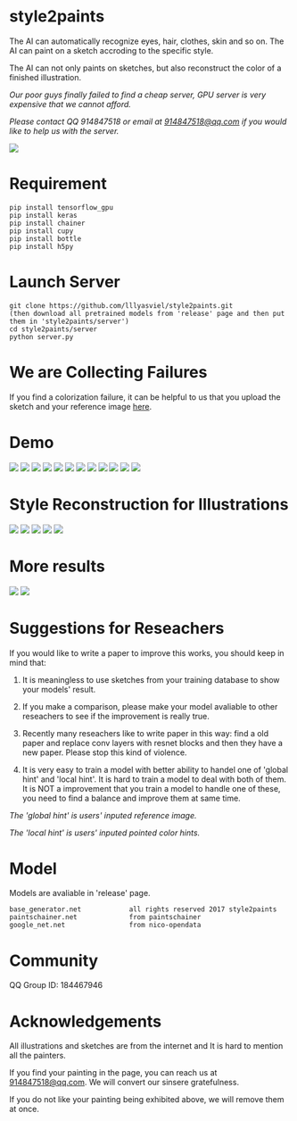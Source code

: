 # style2paints

The AI can automatically recognize eyes, hair, clothes, skin and so on. The AI can paint on a sketch accroding to the specific style.

The AI can not only paints on sketches, but also reconstruct the color of a finished illustration.

*Our poor guys finally failed to find a cheap server, GPU server is very expensive that we cannot afford.*

*Please contact QQ 914847518 or email at 914847518@qq.com if you would like to help us with the server.*

<img src="https://raw.githubusercontent.com/lllyasviel/style2paints/master/images/web.png"/>

# Requirement

    pip install tensorflow_gpu
    pip install keras
    pip install chainer
    pip install cupy
    pip install bottle
    pip install h5py

# Launch Server

    git clone https://github.com/lllyasviel/style2paints.git
    (then download all pretrained models from 'release' page and then put them in 'style2paints/server')
    cd style2paints/server
    python server.py

# We are Collecting Failures

If you find a colorization failure, it can be helpful to us that you upload the sketch and your reference image [here](https://github.com/lllyasviel/style2paints/issues/7).

# Demo

<img src="https://raw.githubusercontent.com/lllyasviel/style2paints/master/images/1.jpg"/>

<img src="https://raw.githubusercontent.com/lllyasviel/style2paints/master/images/2.jpg"/>

<img src="https://raw.githubusercontent.com/lllyasviel/style2paints/master/images/3.jpg"/>

<img src="https://raw.githubusercontent.com/lllyasviel/style2paints/master/images/4.jpg"/>

<img src="https://raw.githubusercontent.com/lllyasviel/style2paints/master/images/5.jpg"/>

<img src="https://raw.githubusercontent.com/lllyasviel/style2paints/master/images/6.jpg"/>

<img src="https://raw.githubusercontent.com/lllyasviel/style2paints/master/images/7.jpg"/>

<img src="https://raw.githubusercontent.com/lllyasviel/style2paints/master/images/8.jpg"/>

<img src="https://raw.githubusercontent.com/lllyasviel/style2paints/master/images/9.jpg"/>

<img src="https://raw.githubusercontent.com/lllyasviel/style2paints/master/images/10.jpg"/>

<img src="https://raw.githubusercontent.com/lllyasviel/style2paints/master/images/11.jpg"/>

<img src="https://raw.githubusercontent.com/lllyasviel/style2paints/master/images/12.jpg"/>

# Style Reconstruction for Illustrations

<img src="https://raw.githubusercontent.com/lllyasviel/style2paints/master/images/13.jpg"/>

<img src="https://raw.githubusercontent.com/lllyasviel/style2paints/master/images/14.jpg"/>

<img src="https://raw.githubusercontent.com/lllyasviel/style2paints/master/images/15.jpg"/>

<img src="https://raw.githubusercontent.com/lllyasviel/style2paints/master/images/16.jpg"/>

<img src="https://raw.githubusercontent.com/lllyasviel/style2paints/master/images/17.jpg"/>

# More results

<img src="https://raw.githubusercontent.com/lllyasviel/style2paints/master/images/preview_1.jpg"/>

<img src="https://raw.githubusercontent.com/lllyasviel/style2paints/master/images/preview_2.jpg"/>

# Suggestions for Reseachers

If you would like to write a paper to improve this works, you should keep in mind that:

1. It is meaningless to use sketches from your training database to show your models' result.

2. If you make a comparison, please make your model avaliable to other reseachers to see if the improvement is really true.

3. Recently many reseachers like to write paper in this way: find a old paper and replace conv layers with resnet blocks and then they have a new paper. Please stop this kind of violence.

4. It is very easy to train a model with better ability to handel one of 'global hint' and 'local hint'. It is hard to train a model to deal with both of them. It is NOT a improvement that you train a model to handle one of these, you need to find a balance and improve them at same time.

*The 'global hint' is users' inputed reference image.*

*The 'local hint' is users' inputed pointed color hints.*

# Model

Models are avaliable in 'release' page.

    base_generator.net            all rights reserved 2017 style2paints
    paintschainer.net             from paintschainer
    google_net.net                from nico-opendata

# Community

QQ Group ID: 184467946

# Acknowledgements

All illustrations and sketches are from the internet and It is hard to mention all the painters.

If you find your painting in the page, you can reach us at 914847518@qq.com. We will convert our sinsere gratefulness.

If you do not like your painting being exhibited above, we will remove them at once.
